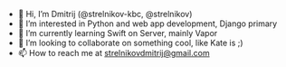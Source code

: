 - 👋 Hi, I’m Dmitrij (@strelnikov-kbc, @strelnikov)
- 👀 I’m interested in Python and web app development, Django primary
- 🌱 I’m currently learning Swift on Server, mainly Vapor
- 💞️ I’m looking to collaborate on something cool, like Kate is ;)
- 📫 How to reach me at strelnikovdmitrij@gmail.com

<!---
strelnikov-kbc/strelnikov-kbc is a ✨ special ✨ repository because its `README.md` (this file) appears on your GitHub profile.
You can click the Preview link to take a look at your changes.
--->
